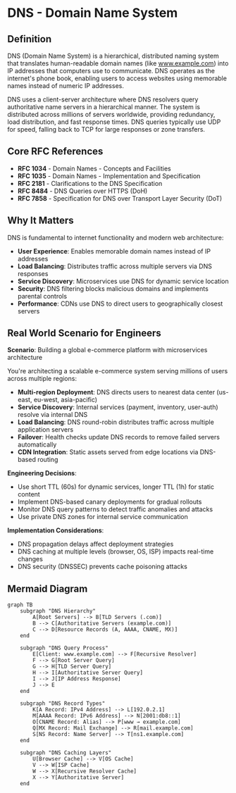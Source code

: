 # DNS - Domain Name System

## Definition

DNS (Domain Name System) is a hierarchical, distributed naming system that translates human-readable domain names (like www.example.com) into IP addresses that computers use to communicate. DNS operates as the internet's phone book, enabling users to access websites using memorable names instead of numeric IP addresses.

DNS uses a client-server architecture where DNS resolvers query authoritative name servers in a hierarchical manner. The system is distributed across millions of servers worldwide, providing redundancy, load distribution, and fast response times. DNS queries typically use UDP for speed, falling back to TCP for large responses or zone transfers.

## Core RFC References

- **RFC 1034** - Domain Names - Concepts and Facilities
- **RFC 1035** - Domain Names - Implementation and Specification
- **RFC 2181** - Clarifications to the DNS Specification
- **RFC 8484** - DNS Queries over HTTPS (DoH)
- **RFC 7858** - Specification for DNS over Transport Layer Security (DoT)

## Why It Matters

DNS is fundamental to internet functionality and modern web architecture:

- **User Experience**: Enables memorable domain names instead of IP addresses
- **Load Balancing**: Distributes traffic across multiple servers via DNS responses
- **Service Discovery**: Microservices use DNS for dynamic service location
- **Security**: DNS filtering blocks malicious domains and implements parental controls
- **Performance**: CDNs use DNS to direct users to geographically closest servers

## Real World Scenario for Engineers

**Scenario**: Building a global e-commerce platform with microservices architecture

You're architecting a scalable e-commerce system serving millions of users across multiple regions:

- **Multi-region Deployment**: DNS directs users to nearest data center (us-east, eu-west, asia-pacific)
- **Service Discovery**: Internal services (payment, inventory, user-auth) resolve via internal DNS
- **Load Balancing**: DNS round-robin distributes traffic across multiple application servers
- **Failover**: Health checks update DNS records to remove failed servers automatically
- **CDN Integration**: Static assets served from edge locations via DNS-based routing

**Engineering Decisions**:
- Use short TTL (60s) for dynamic services, longer TTL (1h) for static content
- Implement DNS-based canary deployments for gradual rollouts
- Monitor DNS query patterns to detect traffic anomalies and attacks
- Use private DNS zones for internal service communication

**Implementation Considerations**:
- DNS propagation delays affect deployment strategies
- DNS caching at multiple levels (browser, OS, ISP) impacts real-time changes
- DNS security (DNSSEC) prevents cache poisoning attacks

## Mermaid Diagram

```mermaid
graph TB
    subgraph "DNS Hierarchy"
        A[Root Servers] --> B[TLD Servers (.com)]
        B --> C[Authoritative Servers (example.com)]
        C --> D[Resource Records (A, AAAA, CNAME, MX)]
    end
    
    subgraph "DNS Query Process"
        E[Client: www.example.com] --> F[Recursive Resolver]
        F --> G[Root Server Query]
        G --> H[TLD Server Query]
        H --> I[Authoritative Server Query]
        I --> J[IP Address Response]
        J --> E
    end
    
    subgraph "DNS Record Types"
        K[A Record: IPv4 Address] --> L[192.0.2.1]
        M[AAAA Record: IPv6 Address] --> N[2001:db8::1]
        O[CNAME Record: Alias] --> P[www → example.com]
        Q[MX Record: Mail Exchange] --> R[mail.example.com]
        S[NS Record: Name Server] --> T[ns1.example.com]
    end
    
    subgraph "DNS Caching Layers"
        U[Browser Cache] --> V[OS Cache]
        V --> W[ISP Cache]
        W --> X[Recursive Resolver Cache]
        X --> Y[Authoritative Server]
    end
```
